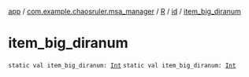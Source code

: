 [app](../../../index.md) / [com.example.chaosruler.msa_manager](../../index.md) / [R](../index.md) / [id](index.md) / [item_big_diranum](.)

# item_big_diranum

`static val item_big_diranum: `[`Int`](https://kotlinlang.org/api/latest/jvm/stdlib/kotlin/-int/index.html)
`static val item_big_diranum: `[`Int`](https://kotlinlang.org/api/latest/jvm/stdlib/kotlin/-int/index.html)
